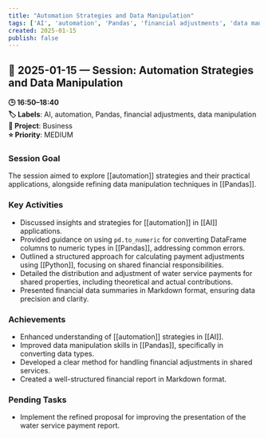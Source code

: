 ```yaml
---
title: "Automation Strategies and Data Manipulation"
tags: ['AI', 'automation', 'Pandas', 'financial adjustments', 'data manipulation']
created: 2025-01-15
publish: false
---
```


## 📅 2025-01-15 — Session: Automation Strategies and Data Manipulation

**🕒 16:50–18:40**  
**🏷️ Labels**: AI, automation, Pandas, financial adjustments, data manipulation  
**📂 Project**: Business  
**⭐ Priority**: MEDIUM  


### Session Goal
The session aimed to explore [[automation]] strategies and their practical applications, alongside refining data manipulation techniques in [[Pandas]].

### Key Activities
- Discussed insights and strategies for [[automation]] in [[AI]] applications.
- Provided guidance on using `pd.to_numeric` for converting DataFrame columns to numeric types in [[Pandas]], addressing common errors.
- Outlined a structured approach for calculating payment adjustments using [[Python]], focusing on shared financial responsibilities.
- Detailed the distribution and adjustment of water service payments for shared properties, including theoretical and actual contributions.
- Presented financial data summaries in Markdown format, ensuring data precision and clarity.

### Achievements
- Enhanced understanding of [[automation]] strategies in [[AI]].
- Improved data manipulation skills in [[Pandas]], specifically in converting data types.
- Developed a clear method for handling financial adjustments in shared services.
- Created a well-structured financial report in Markdown format.

### Pending Tasks
- Implement the refined proposal for improving the presentation of the water service payment report.
